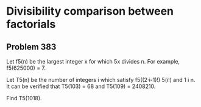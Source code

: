 #  Divisibility comparison between factorials
## Problem 383



Let f5(n) be the largest integer x for which 5x divides n.
For example, f5(625000) = 7.



Let T5(n) be the number of integers i which satisfy f5((2·i-1)!) 5(i!) and 1 i n.
It can be verified that T5(103) = 68 and T5(109) = 2408210.



Find T5(1018).



